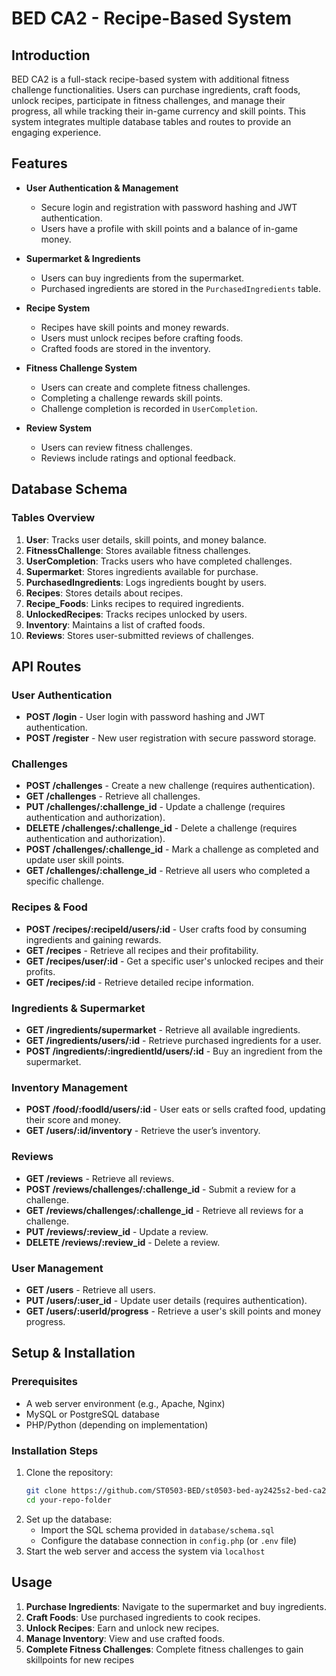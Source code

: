 # BED CA2 - Recipe-Based System

## Introduction
BED CA2 is a full-stack recipe-based system with additional fitness challenge functionalities. Users can purchase ingredients, craft foods, unlock recipes, participate in fitness challenges, and manage their progress, all while tracking their in-game currency and skill points. This system integrates multiple database tables and routes to provide an engaging experience.

## Features
- **User Authentication & Management**
  - Secure login and registration with password hashing and JWT authentication.
  - Users have a profile with skill points and a balance of in-game money.

- **Supermarket & Ingredients**
  - Users can buy ingredients from the supermarket.
  - Purchased ingredients are stored in the `PurchasedIngredients` table.

- **Recipe System**
  - Recipes have skill points and money rewards.
  - Users must unlock recipes before crafting foods.
  - Crafted foods are stored in the inventory.

- **Fitness Challenge System**
  - Users can create and complete fitness challenges.
  - Completing a challenge rewards skill points.
  - Challenge completion is recorded in `UserCompletion`.

- **Review System**
  - Users can review fitness challenges.
  - Reviews include ratings and optional feedback.

## Database Schema
### Tables Overview
1. **User**: Tracks user details, skill points, and money balance.
2. **FitnessChallenge**: Stores available fitness challenges.
3. **UserCompletion**: Tracks users who have completed challenges.
4. **Supermarket**: Stores ingredients available for purchase.
5. **PurchasedIngredients**: Logs ingredients bought by users.
6. **Recipes**: Stores details about recipes.
7. **Recipe_Foods**: Links recipes to required ingredients.
8. **UnlockedRecipes**: Tracks recipes unlocked by users.
9. **Inventory**: Maintains a list of crafted foods.
10. **Reviews**: Stores user-submitted reviews of challenges.

## API Routes
### User Authentication
- **POST /login** - User login with password hashing and JWT authentication.
- **POST /register** - New user registration with secure password storage.

### Challenges
- **POST /challenges** - Create a new challenge (requires authentication).
- **GET /challenges** - Retrieve all challenges.
- **PUT /challenges/:challenge_id** - Update a challenge (requires authentication and authorization).
- **DELETE /challenges/:challenge_id** - Delete a challenge (requires authentication and authorization).
- **POST /challenges/:challenge_id** - Mark a challenge as completed and update user skill points.
- **GET /challenges/:challenge_id** - Retrieve all users who completed a specific challenge.

### Recipes & Food
- **POST /recipes/:recipeId/users/:id** - User crafts food by consuming ingredients and gaining rewards.
- **GET /recipes** - Retrieve all recipes and their profitability.
- **GET /recipes/user/:id** - Get a specific user's unlocked recipes and their profits.
- **GET /recipes/:id** - Retrieve detailed recipe information.

### Ingredients & Supermarket
- **GET /ingredients/supermarket** - Retrieve all available ingredients.
- **GET /ingredients/users/:id** - Retrieve purchased ingredients for a user.
- **POST /ingredients/:ingredientId/users/:id** - Buy an ingredient from the supermarket.

### Inventory Management
- **POST /food/:foodId/users/:id** - User eats or sells crafted food, updating their score and money.
- **GET /users/:id/inventory** - Retrieve the user’s inventory.

### Reviews
- **GET /reviews** - Retrieve all reviews.
- **POST /reviews/challenges/:challenge_id** - Submit a review for a challenge.
- **GET /reviews/challenges/:challenge_id** - Retrieve all reviews for a challenge.
- **PUT /reviews/:review_id** - Update a review.
- **DELETE /reviews/:review_id** - Delete a review.

### User Management
- **GET /users** - Retrieve all users.
- **PUT /users/:user_id** - Update user details (requires authentication).
- **GET /users/:userId/progress** - Retrieve a user's skill points and money progress.


## Setup & Installation
### Prerequisites
- A web server environment (e.g., Apache, Nginx)
- MySQL or PostgreSQL database
- PHP/Python (depending on implementation)

### Installation Steps
1. Clone the repository:
   ```sh
   git clone https://github.com/ST0503-BED/st0503-bed-ay2425s2-bed-ca2-blank-ca-repository 
   cd your-repo-folder
   ```
2. Set up the database:
   - Import the SQL schema provided in `database/schema.sql`
   - Configure the database connection in `config.php` (or `.env` file)
3. Start the web server and access the system via `localhost`

## Usage
1. **Purchase Ingredients**: Navigate to the supermarket and buy ingredients.
2. **Craft Foods**: Use purchased ingredients to cook recipes.
3. **Unlock Recipes**: Earn and unlock new recipes.
4. **Manage Inventory**: View and use crafted foods.
5. **Complete Fitness Challenges**: Complete fitness challenges to gain skillpoints for new recipes